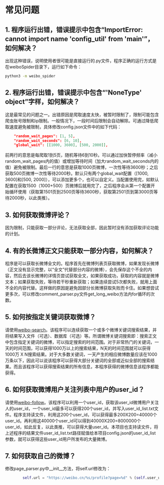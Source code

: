 # 常见问题

## 1. 程序运行出错，错误提示中包含“ImportError: cannot import name 'config_util' from '__main__'”，如何解决？

出现这种错误，说明使用者很可能是直接运行的.py文件，程序正确的运行方式是在weiboSpider目录下，运行如下命令：

```bash
python3 -m weibo_spider
```

## 2. 程序运行出错，错误提示中包含“'NoneType' object”字样，如何解决？

这是最常见的问题之一。出错原因是爬取速度太快，被暂时限制了，限制可能包含爬虫账号限制和ip限制。一般情况下，一段时间后限制会自动解除。可通过降低爬取速度避免被限制，具体修改config.json文件中的如下代码：

```json
    "random_wait_pages": [1, 5],
    "random_wait_seconds": [6, 10],
    "global_wait": [[1000, 3600], [500, 2000]],    
```

前两行的意思是每爬取1到5页，随机等待6到10秒。可以通过加快暂停频率（减小random_wait_pages内的值）或增加等待时间（加大random_wait_seconds内的值）避免被限制。最后一行的意思是获取1000页微博，一次性等待3600秒；之后获取500页微博一次性等待2000秒。默认只有两个global_wait配置（[1000, 3600]和[500, 2000]），可以添加更多个，也可以自定义。当配置使用完，如默认配置在获取1500（1000+500）页微博后就用完了，之后程序会从第一个配置开始循环使用（获取第1501页到2500页等待3600秒，获取第2501页到第3000页等待2000秒，以此类推）。

## 3. 如何获取微博评论？

因为限制，只能获取一部分评论，无法获取全部，因此暂时没有添加获取评论功能的计划。

## 4. 有的长微博正文只能获取一部分内容，如何解决？

程序是可以获取长微博全文的。程序首先在微博列表页获取微博，如果发现长微博（正文没有显示完整，以“全文”代替部分内容的微博），会先保存这个不全的内容，然后去该长微博的详情页尝试获取全文，如果获取成功，获取的内容就是微博文本；如果获取失败，等待若干秒重新获取；如果连续尝试5次都失败，就用上面不全的内容代替。这样做的原因是避免因部分长微博获取失败而卡住。如果想尝试更多次，可以修改comment_parser.py文件get_long_weibo方法内for循环的次数。

## 5. 如何按指定关键词获取微博？

请使用[weibo-search](https://github.com/dataabc/weibo-search)。该程序可以连续获取一个或多个微博关键词搜索结果，并将结果写入文件（可选）、数据库（可选）等。所谓微博关键词搜索即：搜索正文中包含指定关键词的微博，可以指定搜索的时间范围。对于非常热门的关键词，一天的时间范围，可以获得1000万以上的搜索结果，N天的时间范围就可以获得1000万 X N搜索结果。对于大多数关键词，一天产生的相应微博数量应该在1000万条以下，因此可以说该程序可以获得大部分关键词的全部或近似全部的搜索结果。而且该程序可以获得搜索结果的所有信息，本程序获得的微博信息该程序都能获得。

## 6. 如何获取微博用户关注列表中用户的user_id？

请使用[weibo-follow](https://github.com/dataabc/weibo-follow)。该程序可以利用一个user_id，获取该user_id微博用户关注人的user_id，一个user_id最多可以获得200个user_id，并写入user_id_list.txt文件。程序支持读文件，利用这200个user_id，可以获得最多200X200=40000个user_id。再利用这40000个user_id可以得到40000X200=8000000个user_id，如此反复，以此类推，可以获得大量user_id。本项目也支持读文件，将上述程序的结果文件user_id_list.txt路径赋值给本项目config.json的user_id_list参数，就可以获得这些user_id用户所发布的大量微博。

## 7. 如何获取自己的微博？

修改page_parser.py中__init__方法，将self.url修改为：

```python
        self.url = "https://weibo.cn/%s/profile?page=%d" % (self.user_uri, page)
```
